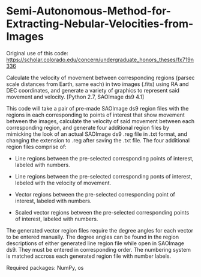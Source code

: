 # Semi-Autonomous-Method-for-Extracting-Nebular-Velocities-from-Images

Original use of this code: https://scholar.colorado.edu/concern/undergraduate_honors_theses/fx719n336

Calculate the velocity of movement between corresponding regions (parsec scale distances from Earth, same each) in two images (.fits) using RA and DEC coordinates, and generate a variety of graphics to represent said movement and velocity. [Python 2.7, SAOImage ds9 4.1]


This code will take a pair of pre-made SAOImage ds9 region files with the regions in each corresponding to points of interest that show movement between the images, calculate the velocity of said movement between each corresponding region, and generate four additional region files by mimicking the look of an actual SAOImage ds9 .reg file in .txt format, and changing the extension to .reg after saving the .txt file. 
The four additional region files comprise of:

 - Line regions between the pre-selected corresponding points of interest, labeled with numbers.
  
 - Line regions between the pre-selected corresponding ponts of interest, lebeled with the velocity of movement.
  
 - Vector regions between the pre-selected corresponding point of interest, labeled with numbers.
  
 - Scaled vector regions between the pre-selected corresponding points of interest, labeled with numbers.  
  
The generated vector region files require the degree angles for each vector to be entered manually. The degree angles can be found in the region descriptions of either generated line region file while open in SAOImage ds9. They must be entered in corresponding order. The numbering system is matched accross each generated region file with number labels.


Required packages: NumPy, os
